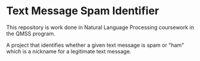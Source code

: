 # Text Message Spam Identifier
This repository is work done in Natural Language Processing coursework in the QMSS program.

A project that identifies whether a given text message is spam or "ham" which is a nickname for a legitimate text message.

